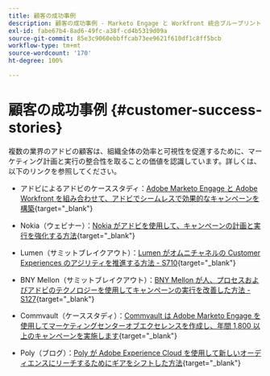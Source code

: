 ```yaml
---
title: 顧客の成功事例
description: 顧客の成功事例 - Marketo Engage と Workfront 統合ブループリント
exl-id: fabe67b4-8ad6-49fc-a38f-cd4b5319d09a
source-git-commit: 85e3c9060ebbffcab73ee9621f610df1c8ff5bcb
workflow-type: tm+mt
source-wordcount: '170'
ht-degree: 100%

---
```


# 顧客の成功事例 {#customer-success-stories}

複数の業界のアドビの顧客は、組織全体の効率と可視性を促進するために、マーケティング計画と実行の整合性を取ることの価値を認識しています。詳しくは、以下のリンクを参照してください。

* アドビによるアドビのケーススタディ：[Adobe Marketo Engage と Adobe Workfront を組み合わせて、アドビでシームレスで効果的なキャンペーンを構築](https://business.adobe.com/customer-success-stories/adobe-campaign-orchestration-case-study){target="_blank"}

* Nokia（ウェビナー）：[Nokia がアドビを使用して、キャンペーンの計画と実行を強化する方法](https://engage.adobe.com/MarWF22Q4WBR-Registration.html){target="_blank"}

* Lumen（サミットブレイクアウト）：[Lumen がオムニチャネルの Customer Experiences のアジリティを推進する方法 - S710](https://business.adobe.com/summit/2022/sessions/how-lumen-drives-agility-for-omnichannel-customer-s710.html){target="_blank"}

* BNY Mellon（サミットブレイクアウト）：[BNY Mellon が人、プロセスおよびアドビのテクノロジーを使用してキャンペーンの実行を改善した方法 - S127](https://business.adobe.com/events/experience-makers-live/2022/sessions/how-bny-mellon-improved-campaign-execution-with-pe-s127.html){target="_blank"}

* Commvault（ケーススタディ）：[Commvault は Adobe Marketo Engage を使用してマーケティングセンターオブエクセレンスを作成し、年間 1,800 以上のキャンペーンを実施します](https://business.adobe.com/customer-success-stories/commvault-case-study){target="_blank"}

* Poly（ブログ）：[Poly が Adobe Experience Cloud を使用して新しいオーディエンスにリーチするためにギアをシフトした方法](https://business.adobe.com/blog/basics/how-poly-shifted-gears-reach-new-audiences-adobe-experience-cloud){target="_blank"}
